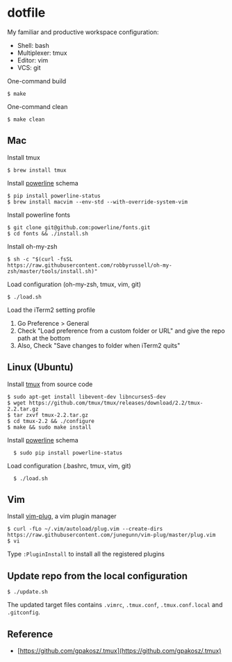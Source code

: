 # dotfile

My familiar and productive workspace configuration:

* Shell: bash
* Multiplexer: tmux
* Editor: vim
* VCS: git

One-command build

    $ make

One-command clean

    $ make clean


## Mac

Install tmux

    $ brew install tmux

Install [powerline](https://powerline.readthedocs.io/en/latest/) schema

    $ pip install powerline-status
    $ brew install macvim --env-std --with-override-system-vim
	
Install powerline fonts

    $ git clone git@github.com:powerline/fonts.git
    $ cd fonts && ./install.sh

Install oh-my-zsh

    $ sh -c "$(curl -fsSL https://raw.githubusercontent.com/robbyrussell/oh-my-zsh/master/tools/install.sh)"
	
Load configuration (oh-my-zsh, tmux, vim, git)

    $ ./load.sh
	
Load the iTerm2 setting profile

1. Go Preference > General
2. Check "Load preference from a custom folder or URL" and give the repo path at the bottom
3. Also, Check "Save changes to folder when iTerm2 quits"

## Linux (Ubuntu)

Install [tmux](https://tmux.github.io/) from source code

    $ sudo apt-get install libevent-dev libncurses5-dev
    $ wget https://github.com/tmux/tmux/releases/download/2.2/tmux-2.2.tar.gz
    $ tar zxvf tmux-2.2.tar.gz
    $ cd tmux-2.2 && ./configure
    $ make && sudo make install
	
Install [powerline](https://powerline.readthedocs.io/en/latest/) schema

	  $ sudo pip install powerline-status
	
Load configuration (.bashrc, tmux, vim, git)

	  $ ./load.sh

## Vim

Install [vim-plug](https://github.com/junegunn/vim-plug), a vim plugin manager

    $ curl -fLo ~/.vim/autoload/plug.vim --create-dirs https://raw.githubusercontent.com/junegunn/vim-plug/master/plug.vim
    $ vi
    
Type `:PluginInstall` to install all the registered plugins

## Update repo from the local configuration

    $ ./update.sh

The updated target files contains `.vimrc`, `.tmux.conf`, `.tmux.conf.local` and `.gitconfig`.

## Reference

* [https://github.com/gpakosz/.tmux](https://github.com/gpakosz/.tmux)
